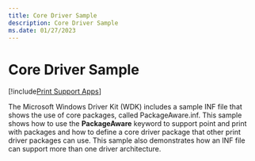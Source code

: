 ```yaml
---
title: Core Driver Sample
description: Core Driver Sample
ms.date: 01/27/2023
---
```


# Core Driver Sample

[!include[Print Support Apps](../includes/print-support-apps.md)]

The Microsoft Windows Driver Kit (WDK) includes a sample INF file that shows the use of core packages, called PackageAware.inf. This sample shows how to use the **PackageAware** keyword to support point and print with packages and how to define a core driver package that other print driver packages can use. This sample also demonstrates how an INF file can support more than one driver architecture.
